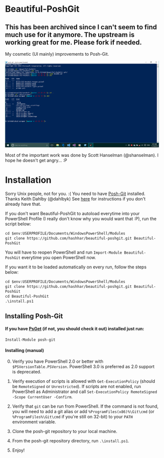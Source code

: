 # Beautiful-PoshGit

## This has been archived since I can't seem to find much use for it anymore. The upstream is working great for me. Please fork if needed.

My cosmetic (UI mainly) improvements to Posh-Git.

<img src="screenshot.png"></img>

Most of the important work was done by Scott Hanselman (@shanselman). I hope he doesn't get angry... :P

# Installation

Sorry Unix people, not for you. :(
You need to have [Posh-Git](https://github.com/dahlbyk/posh-git) installed. Thanks Keith Dahlby (@dahlbyk)
See <a href="#installing">here</a> for instructions if you don't already have that.

If you don't want Beautiful-PoshGit to autoload everytime into your PowerShell Profile (I really don't know why you would want that :P), run the script below:
```
cd $env:USERPROFILE/Documents/WindowsPowerShell/Modules
git clone https://github.com/hashhar/beautiful-poshgit.git Beautiful-PoshGit
```
You will have to reopen PowerShell and run `Import-Module Beautiful-PoshGit` everytime you open PowerShell now.

If you want it to be loaded automatically on every run, follow the steps below:
```
cd $env:USERPROFILE/Documents/WindowsPowerShell/Modules
git clone https://github.com/hashhar/beautiful-poshgit.git Beautiful-PoshGit
cd Beautiful-PoshGit
.\install.ps1
```

## <h2 id="installing" name="installing">Installing Posh-Git</h2>

#### If you have [PsGet](http://psget.net/) (if not, you should check it out) installed just run:
```
Install-Module posh-git
```

#### Installing (manual)

0. Verify you have PowerShell 2.0 or better with `$PSVersionTable.PSVersion`. PowerShell 3.0 is preferred as 2.0 support is deprecated.

1. Verify execution of scripts is allowed with `Get-ExecutionPolicy` (should be `RemoteSigned` or `Unrestricted`). If scripts are not enabled, run PowerShell as Administrator and call `Set-ExecutionPolicy RemoteSigned -Scope CurrentUser -Confirm`.

2. Verify that `git` can be run from PowerShell.
   If the command is not found, you will need to add a git alias or add `%ProgramFiles(x86)%\Git\cmd`
   (or `%ProgramFiles%\Git\cmd` if you're still on 32-bit) to your `PATH` environment variable.

3. Clone the posh-git repository to your local machine.

4. From the posh-git repository directory, run `.\install.ps1`.

5. Enjoy!
